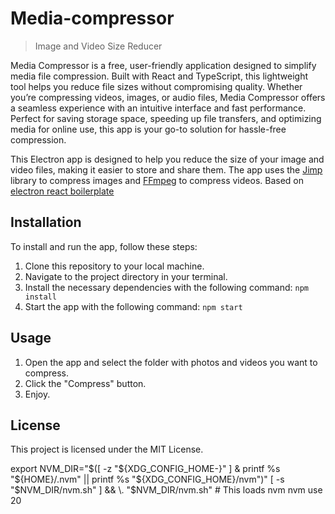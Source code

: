 # Media-compressor
> Image and Video Size Reducer

Media Compressor is a free, user-friendly application designed to simplify media file compression. Built with React and TypeScript, this lightweight tool helps you reduce file sizes without compromising quality. Whether you’re compressing videos, images, or audio files, Media Compressor offers a seamless experience with an intuitive interface and fast performance. Perfect for saving storage space, speeding up file transfers, and optimizing media for online use, this app is your go-to solution for hassle-free compression.


This Electron app is designed to help you reduce the size of your image and video files, making it easier to store and share them. The app uses the [Jimp](https://github.com/jimp-dev/jimp) library to compress images and [FFmpeg](https://www.ffmpeg.org/) to compress videos. Based on [electron react boilerplate](https://github.com/electron-react-boilerplate/electron-react-boilerplate.git)

## Installation

To install and run the app, follow these steps:

1. Clone this repository to your local machine.
2. Navigate to the project directory in your terminal.
3. Install the necessary dependencies with the following command: `npm install`
4. Start the app with the following command: `npm start`

## Usage

1. Open the app and select the folder with photos and videos you want to compress.
2. Click the "Compress" button.
3. Enjoy.

## License

This project is licensed under the MIT License.


export NVM_DIR="$([ -z "${XDG_CONFIG_HOME-}" ] & printf %s "${HOME}/.nvm" || printf %s "${XDG_CONFIG_HOME}/nvm")"
[ -s "$NVM_DIR/nvm.sh" ] && \. "$NVM_DIR/nvm.sh" # This loads nvm
nvm use 20
